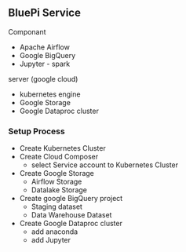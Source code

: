 BluePi Service
---

Componant 
* Apache Airflow
* Google BigQuery
* Jupyter - spark


server (google cloud)
* kubernetes engine
* Google Storage
* Google Dataproc cluster



### Setup Process

- Create Kubernetes Cluster
- Create Cloud Composer
  - select Service account to Kubernetes Cluster
- Create Google Storage
  - Airflow Storage
  - Datalake Storage
- Create google BigQuery project
  - Staging dataset
  - Data Warehouse Dataset
- Create Google Dataproc cluster
  - add anaconda
  - add Jupyter

